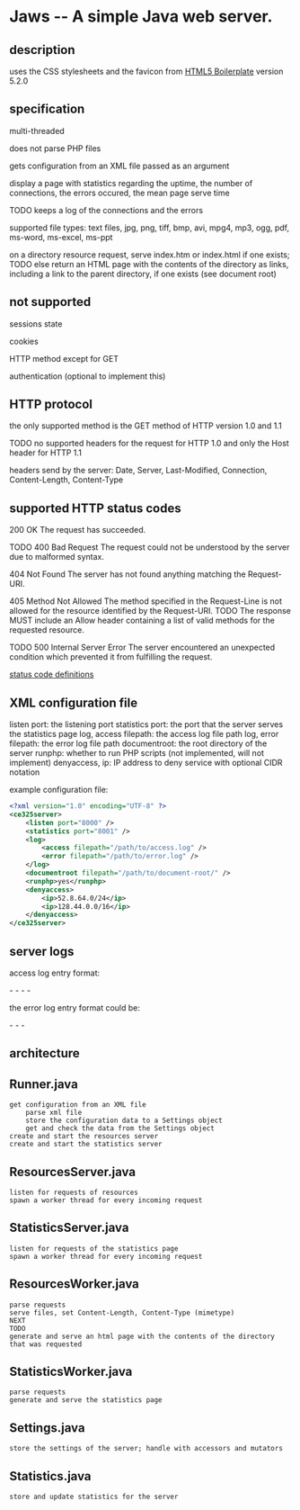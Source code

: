 Jaws -- A simple Java web server.
===

## description

uses the CSS stylesheets and the favicon from [HTML5 Boilerplate](https://html5boilerplate.com/) version 5.2.0


## specification

multi-threaded

does not parse PHP files

gets configuration from an XML file passed as an argument

display a page with statistics regarding the uptime, the number of connections, the errors occured, the mean page serve time

TODO
keeps a log of the connections and the errors

supported file types:
text files, jpg, png, tiff, bmp, avi, mpg4, mp3, ogg, pdf, ms-word, ms-excel, ms-ppt

on a directory resource request, serve index.htm or index.html if one exists;
TODO
else return an HTML page with the contents of the directory as links, including a link to the parent directory, if one exists (see document root)


## not supported

sessions state

cookies

HTTP method except for GET

authentication (optional to implement this)


## HTTP protocol

the only supported method is the GET method of HTTP version 1.0 and 1.1

TODO
no supported headers for the request for HTTP 1.0 and only the Host header for HTTP 1.1

headers send by the server: Date, Server, Last-Modified, Connection, Content-Length, Content-Type


supported HTTP status codes
---
200 OK
The request has succeeded.

TODO
400 Bad Request
The request could not be understood by the server due to malformed syntax.

404 Not Found
The server has not found anything matching the Request-URI.

405 Method Not Allowed
The method specified in the Request-Line is not allowed for the resource identified by the Request-URI.
TODO
The response MUST include an Allow header containing a list of valid methods for the requested resource.

TODO
500 Internal Server Error
The server encountered an unexpected condition which prevented it from fulfilling the request.

[status code definitions](http://www.w3.org/Protocols/rfc2616/rfc2616-sec10.html)


## XML configuration file

listen port: the listening port
statistics port: the port that the server serves the statistics page
log, access filepath: the access log file path
log, error filepath: the error log file path
documentroot: the root directory of the server
runphp: whether to run PHP scripts (not implemented, will not implement)
denyaccess, ip: IP address to deny service with optional CIDR notation

example configuration file:
```xml
<?xml version="1.0" encoding="UTF-8" ?>
<ce325server>
    <listen port="8000" />
    <statistics port="8001" />
    <log>
        <access filepath="/path/to/access.log" />
        <error filepath="/path/to/error.log" />
    </log>
    <documentroot filepath="/path/to/document-root/" />
    <runphp>yes</runphp>
    <denyaccess>
        <ip>52.8.64.0/24</ip>
        <ip>128.44.0.0/16</ip>
    </denyaccess>
</ce325server>
```


## server logs

access log entry format:

<IP address> - <connection datetime> - <request URL> - <response code> - <user-agent HTTP request header>

the error log entry format could be:

<IP address> - <request datetime> - <HTTP request header> - <exception stack trace>


architecture
---

## Runner.java
    get configuration from an XML file
        parse xml file
        store the configuration data to a Settings object
        get and check the data from the Settings object
    create and start the resources server
    create and start the statistics server


## ResourcesServer.java
    listen for requests of resources
    spawn a worker thread for every incoming request


## StatisticsServer.java
    listen for requests of the statistics page
    spawn a worker thread for every incoming request


## ResourcesWorker.java
    parse requests
    serve files, set Content-Length, Content-Type (mimetype)
    NEXT
    TODO
    generate and serve an html page with the contents of the directory that was requested


## StatisticsWorker.java
    parse requests
    generate and serve the statistics page


## Settings.java
    store the settings of the server; handle with accessors and mutators


## Statistics.java
    store and update statistics for the server
